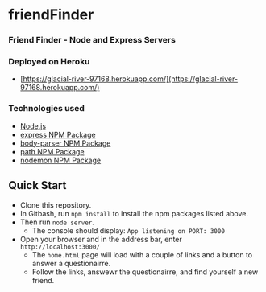 # friendFinder
### Friend Finder - Node and Express Servers
 
### Deployed on Heroku
- [https://glacial-river-97168.herokuapp.com/](https://glacial-river-97168.herokuapp.com/)

### Technologies used
- [Node.js](https://nodejs.org/en/)
- [express NPM Package](https://www.npmjs.com/package/express)
- [body-parser NPM Package](https://www.npmjs.com/package/body-parser)
- [path NPM Package](https://www.npmjs.com/package/path)
- [nodemon NPM Package](https://www.npmjs.com/package/nodemon)

## Quick Start

- Clone this repository.
- In Gitbash, run `npm install` to install the npm packages listed above.
- Then run `node server`.
     - The console should display: `App listening on PORT: 3000`
- Open your browser and in the address bar, enter `http://localhost:3000/`
     - The `home.html` page will load with a couple of links and a button to answer a questionairre.
     - Follow the links, answewr the questionairre, and find yourself a new friend.

